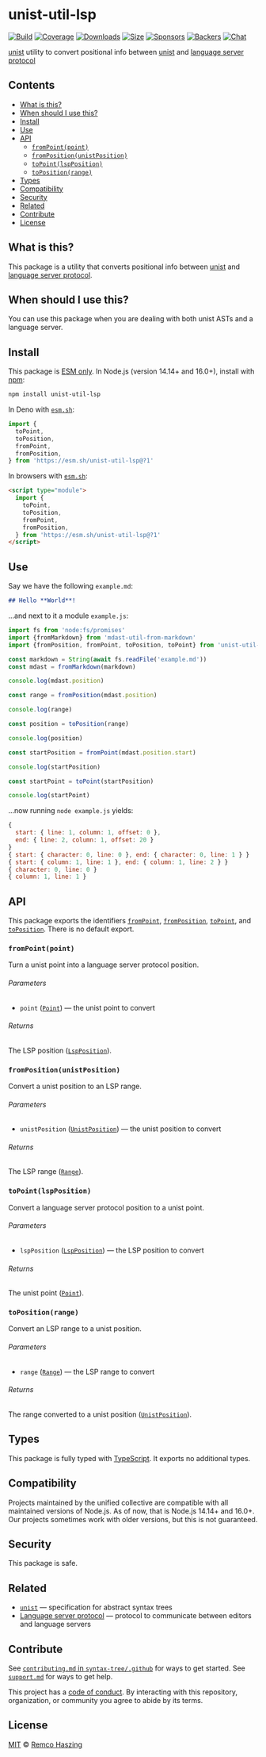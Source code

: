 # unist-util-lsp

[![Build][build-badge]][build]
[![Coverage][coverage-badge]][coverage]
[![Downloads][downloads-badge]][downloads]
[![Size][size-badge]][size]
[![Sponsors][sponsors-badge]][collective]
[![Backers][backers-badge]][collective]
[![Chat][chat-badge]][chat]

[unist][] utility to convert positional info between [unist][] and
[language server protocol][]

## Contents

*   [What is this?](#what-is-this)
*   [When should I use this?](#when-should-i-use-this)
*   [Install](#install)
*   [Use](#use)
*   [API](#api)
    *   [`fromPoint(point)`](#frompointpoint)
    *   [`fromPosition(unistPosition)`](#frompositionunistposition)
    *   [`toPoint(lspPosition)`](#topointlspposition)
    *   [`toPosition(range)`](#topositionrange)
*   [Types](#types)
*   [Compatibility](#compatibility)
*   [Security](#security)
*   [Related](#related)
*   [Contribute](#contribute)
*   [License](#license)

## What is this?

This package is a utility that converts positional info between [unist][] and
[language server protocol][].

## When should I use this?

You can use this package when you are dealing with both unist ASTs and a
language server.

## Install

This package is [ESM only][esm].
In Node.js (version 14.14+ and 16.0+), install with [npm][]:

```sh
npm install unist-util-lsp
```

In Deno with [`esm.sh`][esmsh]:

```js
import {
  toPoint,
  toPosition,
  fromPoint,
  fromPosition,
} from 'https://esm.sh/unist-util-lsp@?1'
```

In browsers with [`esm.sh`][esmsh]:

```html
<script type="module">
  import {
    toPoint,
    toPosition,
    fromPoint,
    fromPosition,
  } from 'https://esm.sh/unist-util-lsp@?1'
</script>
```

## Use

Say we have the following `example.md`:

```markdown
## Hello **World**!
```

…and next to it a module `example.js`:

```js
import fs from 'node:fs/promises'
import {fromMarkdown} from 'mdast-util-from-markdown'
import {fromPosition, fromPoint, toPosition, toPoint} from 'unist-util-lsp'

const markdown = String(await fs.readFile('example.md'))
const mdast = fromMarkdown(markdown)

console.log(mdast.position)

const range = fromPosition(mdast.position)

console.log(range)

const position = toPosition(range)

console.log(position)

const startPosition = fromPoint(mdast.position.start)

console.log(startPosition)

const startPoint = toPoint(startPosition)

console.log(startPoint)
```

…now running `node example.js` yields:

```js
{
  start: { line: 1, column: 1, offset: 0 },
  end: { line: 2, column: 1, offset: 20 }
}
{ start: { character: 0, line: 0 }, end: { character: 0, line: 1 } }
{ start: { column: 1, line: 1 }, end: { column: 1, line: 2 } }
{ character: 0, line: 0 }
{ column: 1, line: 1 }
```

## API

This package exports the identifiers [`fromPoint`][api-frompoint],
[`fromPosition`][api-fromposition], [`toPoint`][api-topoint],
and [`toPosition`][api-toposition].
There is no default export.

### `fromPoint(point)`

Turn a unist point into a language server protocol position.

###### Parameters

*   `point` ([`Point`][point])
    — the unist point to convert

###### Returns

The LSP position ([`LspPosition`][lspposition]).

### `fromPosition(unistPosition)`

Convert a unist position to an LSP range.

###### Parameters

*   `unistPosition` ([`UnistPosition`][unistposition])
    — the unist position to convert

###### Returns

The LSP range ([`Range`][range]).

### `toPoint(lspPosition)`

Convert a language server protocol position to a unist point.

###### Parameters

*   `lspPosition` ([`LspPosition`][lspposition])
    — the LSP position to convert

###### Returns

The unist point ([`Point`][point]).

### `toPosition(range)`

Convert an LSP range to a unist position.

###### Parameters

*   `range` ([`Range`][range])
    — the LSP range to convert

###### Returns

The range converted to a unist position ([`UnistPosition`][unistposition]).

## Types

This package is fully typed with [TypeScript][].
It exports no additional types.

## Compatibility

Projects maintained by the unified collective are compatible with all maintained
versions of Node.js.
As of now, that is Node.js 14.14+ and 16.0+.
Our projects sometimes work with older versions, but this is not guaranteed.

## Security

This package is safe.

## Related

*   [`unist`][unist]
    — specification for abstract syntax trees
*   [Language server protocol](https://microsoft.github.io/language-server-protocol)
    — protocol to communicate between editors and language servers

## Contribute

See [`contributing.md` in `syntax-tree/.github`][contributing] for ways to get
started.
See [`support.md`][support] for ways to get help.

This project has a [code of conduct][coc].
By interacting with this repository, organization, or community you agree to
abide by its terms.

## License

[MIT][license] © [Remco Haszing][author]

<!-- Definitions -->

[build-badge]: https://github.com/syntax-tree/unist-util-lsp/workflows/main/badge.svg

[build]: https://github.com/syntax-tree/unist-util-lsp/actions

[coverage-badge]: https://img.shields.io/codecov/c/github/syntax-tree/unist-util-lsp.svg

[coverage]: https://codecov.io/github/syntax-tree/unist-util-lsp

[downloads-badge]: https://img.shields.io/npm/dm/unist-util-lsp.svg

[downloads]: https://www.npmjs.com/package/unist-util-lsp

[size-badge]: https://img.shields.io/bundlephobia/minzip/unist-util-lsp.svg

[size]: https://bundlephobia.com/result?p=unist-util-lsp

[sponsors-badge]: https://opencollective.com/unified/sponsors/badge.svg

[backers-badge]: https://opencollective.com/unified/backers/badge.svg

[collective]: https://opencollective.com/unified

[chat-badge]: https://img.shields.io/badge/chat-discussions-success.svg

[chat]: https://github.com/syntax-tree/unist/discussions

[language server protocol]: https://microsoft.github.io/language-server-protocol

[license]: license

[npm]: https://docs.npmjs.com/cli/install

[author]: https://github.com/remcohaszing

[esm]: https://gist.github.com/sindresorhus/a39789f98801d908bbc7ff3ecc99d99c

[esmsh]: https://esm.sh

[typescript]: https://www.typescriptlang.org

[contributing]: https://github.com/syntax-tree/.github/blob/main/contributing.md

[support]: https://github.com/syntax-tree/.github/blob/main/support.md

[coc]: https://github.com/syntax-tree/.github/blob/main/code-of-conduct.md

[unist]: https://github.com/syntax-tree/unist

[point]: https://github.com/syntax-tree/unist#point

[unistposition]: https://github.com/syntax-tree/unist#position

[lspposition]: https://microsoft.github.io/language-server-protocol/specifications/lsp/3.17/specification/#position

[range]: https://microsoft.github.io/language-server-protocol/specifications/lsp/3.17/specification/#range

[api-frompoint]: #frompointpoint

[api-fromposition]: #frompositionunistposition

[api-topoint]: #topointlspposition

[api-toposition]: #topositionrange
